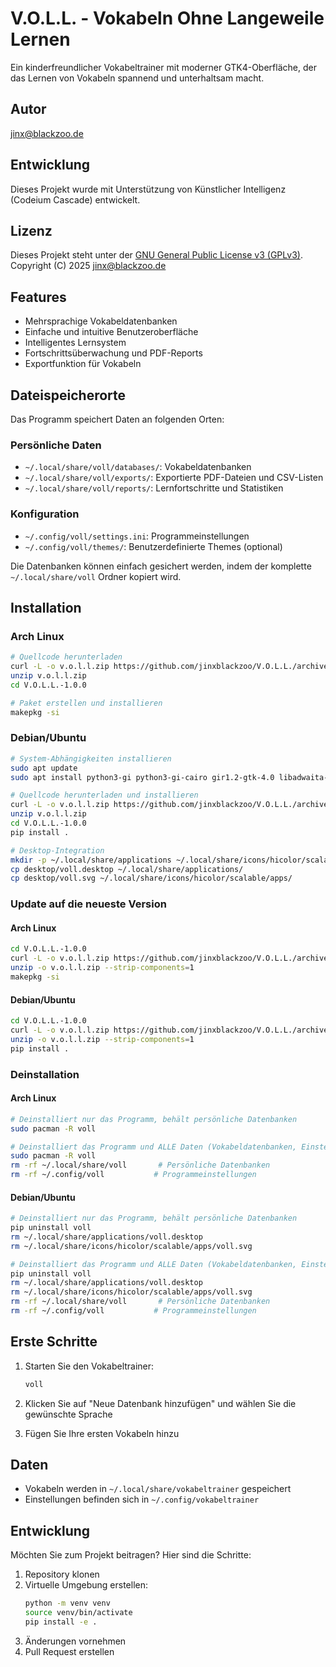 # V.O.L.L. - Vokabeln Ohne Langeweile Lernen

Ein kinderfreundlicher Vokabeltrainer mit moderner GTK4-Oberfläche, der das Lernen von Vokabeln spannend und unterhaltsam macht.

## Autor
jinx@blackzoo.de

## Entwicklung
Dieses Projekt wurde mit Unterstützung von Künstlicher Intelligenz (Codeium Cascade) entwickelt.

## Lizenz
Dieses Projekt steht unter der [GNU General Public License v3 (GPLv3)](LICENSE).
Copyright (C) 2025 jinx@blackzoo.de

## Features

- Mehrsprachige Vokabeldatenbanken
- Einfache und intuitive Benutzeroberfläche
- Intelligentes Lernsystem
- Fortschrittsüberwachung und PDF-Reports
- Exportfunktion für Vokabeln

## Dateispeicherorte

Das Programm speichert Daten an folgenden Orten:

### Persönliche Daten
- `~/.local/share/voll/databases/`: Vokabeldatenbanken
- `~/.local/share/voll/exports/`: Exportierte PDF-Dateien und CSV-Listen
- `~/.local/share/voll/reports/`: Lernfortschritte und Statistiken

### Konfiguration
- `~/.config/voll/settings.ini`: Programmeinstellungen
- `~/.config/voll/themes/`: Benutzerdefinierte Themes (optional)

Die Datenbanken können einfach gesichert werden, indem der komplette `~/.local/share/voll` Ordner kopiert wird.

## Installation

### Arch Linux
```bash
# Quellcode herunterladen
curl -L -o v.o.l.l.zip https://github.com/jinxblackzoo/V.O.L.L./archive/refs/tags/v1.0.0.zip
unzip v.o.l.l.zip
cd V.O.L.L.-1.0.0

# Paket erstellen und installieren
makepkg -si
```

### Debian/Ubuntu
```bash
# System-Abhängigkeiten installieren
sudo apt update
sudo apt install python3-gi python3-gi-cairo gir1.2-gtk-4.0 libadwaita-1-0 python3-sqlalchemy python3-reportlab

# Quellcode herunterladen und installieren
curl -L -o v.o.l.l.zip https://github.com/jinxblackzoo/V.O.L.L./archive/refs/tags/v1.0.0.zip
unzip v.o.l.l.zip
cd V.O.L.L.-1.0.0
pip install .

# Desktop-Integration
mkdir -p ~/.local/share/applications ~/.local/share/icons/hicolor/scalable/apps
cp desktop/voll.desktop ~/.local/share/applications/
cp desktop/voll.svg ~/.local/share/icons/hicolor/scalable/apps/
```

### Update auf die neueste Version

#### Arch Linux
```bash
cd V.O.L.L.-1.0.0
curl -L -o v.o.l.l.zip https://github.com/jinxblackzoo/V.O.L.L./archive/refs/tags/v1.0.0.zip
unzip -o v.o.l.l.zip --strip-components=1
makepkg -si
```

#### Debian/Ubuntu
```bash
cd V.O.L.L.-1.0.0
curl -L -o v.o.l.l.zip https://github.com/jinxblackzoo/V.O.L.L./archive/refs/tags/v1.0.0.zip
unzip -o v.o.l.l.zip --strip-components=1
pip install .
```

### Deinstallation

#### Arch Linux
```bash
# Deinstalliert nur das Programm, behält persönliche Datenbanken
sudo pacman -R voll

# Deinstalliert das Programm und ALLE Daten (Vokabeldatenbanken, Einstellungen, etc.)
sudo pacman -R voll
rm -rf ~/.local/share/voll       # Persönliche Datenbanken
rm -rf ~/.config/voll           # Programmeinstellungen
```

#### Debian/Ubuntu
```bash
# Deinstalliert nur das Programm, behält persönliche Datenbanken
pip uninstall voll
rm ~/.local/share/applications/voll.desktop
rm ~/.local/share/icons/hicolor/scalable/apps/voll.svg

# Deinstalliert das Programm und ALLE Daten (Vokabeldatenbanken, Einstellungen, etc.)
pip uninstall voll
rm ~/.local/share/applications/voll.desktop
rm ~/.local/share/icons/hicolor/scalable/apps/voll.svg
rm -rf ~/.local/share/voll       # Persönliche Datenbanken
rm -rf ~/.config/voll           # Programmeinstellungen
```

## Erste Schritte

1. Starten Sie den Vokabeltrainer:
   ```bash
   voll
   ```

2. Klicken Sie auf "Neue Datenbank hinzufügen" und wählen Sie die gewünschte Sprache

3. Fügen Sie Ihre ersten Vokabeln hinzu

## Daten

- Vokabeln werden in `~/.local/share/vokabeltrainer` gespeichert
- Einstellungen befinden sich in `~/.config/vokabeltrainer`

## Entwicklung

Möchten Sie zum Projekt beitragen? Hier sind die Schritte:

1. Repository klonen
2. Virtuelle Umgebung erstellen:
   ```bash
   python -m venv venv
   source venv/bin/activate
   pip install -e .
   ```
3. Änderungen vornehmen
4. Pull Request erstellen
